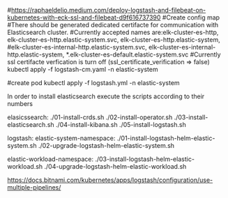 #https://raphaeldelio.medium.com/deploy-logstash-and-filebeat-on-kubernetes-with-eck-ssl-and-filebeat-d9f616737390
#Create config map
#There should be generated dedicated certifacte for communication with Elasticsearch cluster.
#Currently accepted names are:elk-cluster-es-http, elk-cluster-es-http.elastic-system.svc, elk-cluster-es-http.elastic-system, #elk-cluster-es-internal-http.elastic-system.svc, elk-cluster-es-internal-http.elastic-system, *.elk-cluster-es-default.elastic-system.svc
#Currently ssl certifacte verfication is turn off (ssl_certificate_verification => false)
kubectl apply -f logstash-cm.yaml -n elastic-system

#create pod
kubectl apply -f logstash.yml -n elastic-system

In order to install elasticsearch execute the scripts according to their numbers

elasicssearch:
  ./01-install-crds.sh
  ./02-install-operator.sh
  ./03-install-elasticsearch.sh
  ./04-install-kibana.sh
  ./05-install-logstash.sh


logstash:
  elastic-system-namespace:
    ./01-install-logstash-helm-elastic-system.sh
    ./02-upgrade-logstash-helm-elastic-system.sh

  elastic-workload-namespace:
    ./03-install-logstash-helm-elastic-workload.sh
    ./04-upgrade-logstash-helm-elastic-workload.sh


https://docs.bitnami.com/kubernetes/apps/logstash/configuration/use-multiple-pipelines/    